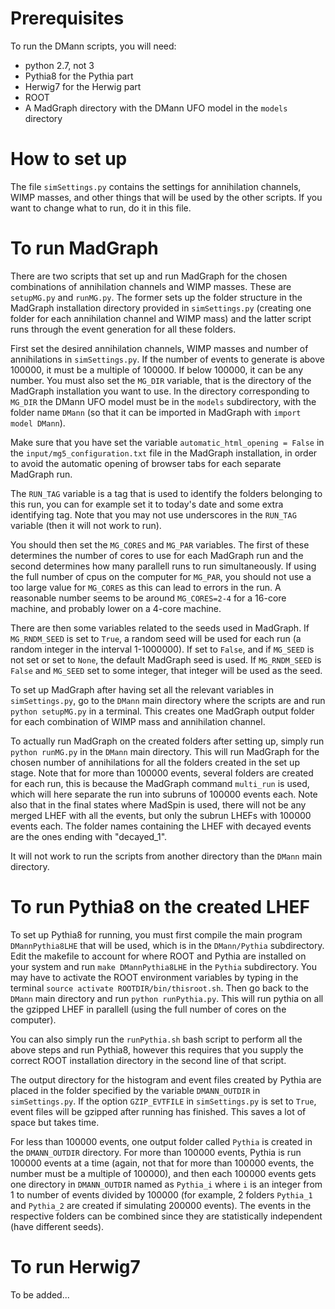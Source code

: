 # Prerequisites
To run the DMann scripts, you will need:
 * python 2.7, not 3
 * Pythia8 for the Pythia part
 * Herwig7 for the Herwig part
 * ROOT
 * A MadGraph directory with the DMann UFO model in the `models` directory

# How to set up
The file `simSettings.py` contains the settings for annihilation channels, WIMP masses, and other things that will be used by the other scripts. If you want to change what to run, do it in this file. 

# To run MadGraph
There are two scripts that set up and run MadGraph for the chosen combinations of annihilation channels and WIMP masses. These are `setupMG.py` and `runMG.py`. The former sets up the folder structure in the MadGraph installation directory provided in `simSettings.py` (creating one folder for each annihilation channel and WIMP mass) and the latter script runs through the event generation for all these folders.

First set the desired annihilation channels, WIMP masses and number of annihilations in `simSettings.py`. If the number of events to generate is above 100000, it must be a multiple of 100000. If below 100000, it can be any number. You must also set the `MG_DIR` variable, that is the directory of the MadGraph installation you want to use. In the directory corresponding to `MG_DIR` the DMann UFO model must be in the `models` subdirectory, with the folder name `DMann` (so that it can be imported in MadGraph with `import model DMann`). 

Make sure that you have set the variable `automatic_html_opening = False` in the `input/mg5_configuration.txt` file in the MadGraph installation, in order to avoid the automatic opening of browser tabs for each separate MadGraph run. 

The `RUN_TAG` variable is a tag that is used to identify the folders belonging to this run, you can for example set it to today's date and some extra identifying tag. Note that you may not use underscores in the `RUN_TAG` variable (then it will not work to run).

You should then set the `MG_CORES` and `MG_PAR` variables. The first of these determines the number of cores to use for each MadGraph run and the second determines how many parallell runs to run simultaneously. If using the full number of cpus on the computer for `MG_PAR`, you should not use a too large value for `MG_CORES` as this can lead to errors in the run. A reasonable number seems to be around `MG_CORES=2-4` for a 16-core machine, and probably lower on a 4-core machine. 

There are then some variables related to the seeds used in MadGraph. If `MG_RNDM_SEED` is set to `True`, a random seed will be used for each run (a random integer in the interval 1-1000000). If set to `False`, and if `MG_SEED` is not set or set to `None`, the default MadGraph seed is used. If `MG_RNDM_SEED` is `False` and `MG_SEED` set to some integer, that integer will be used as the seed.  

To set up MadGraph after having set all the relevant variables in `simSettings.py`, go to the `DMann` main directory where the scripts are and run `python setupMG.py` in a terminal. This creates one MadGraph output folder for each combination of WIMP mass and annihilation channel.

To actually run MadGraph on the created folders after setting up, simply run `python runMG.py` in the `DMann` main directory. This will run MadGraph for the chosen number of annihilations for all the folders created in the set up stage. Note that for more than 100000 events, several folders are created for each run, this is because the MadGraph command `multi_run` is used, which will here separate the run into subruns of 100000 events each. Note also that in the final states where MadSpin is used, there will not be any merged LHEF with all the events, but only the subrun LHEFs with 100000 events each. The folder names containing the LHEF with decayed events are the ones ending with "decayed_1". 

It will not work to run the scripts from another directory than the `DMann` main directory.

# To run Pythia8 on the created LHEF
To set up Pythia8 for running, you must first compile the main program `DMannPythia8LHE` that will be used, which is in the `DMann/Pythia` subdirectory. Edit the makefile to account for where ROOT and Pythia are installed on your system and run `make DMannPythia8LHE` in the `Pythia` subdirectory. You may have to activate the ROOT environment variables by typing in the terminal `source activate ROOTDIR/bin/thisroot.sh`. Then go back to the `DMann` main directory and run `python runPythia.py`. This will run pythia on all the gzipped LHEF in parallell (using the full number of cores on the computer). 

You can also simply run the `runPythia.sh` bash script to perform all the above steps and run Pythia8, however this requires that you supply the correct ROOT installation directory in the second line of that script. 

The output directory for the histogram and event files created by Pythia are placed in the folder specified by the variable `DMANN_OUTDIR` in `simSettings.py`. If the option `GZIP_EVTFILE` in `simSettings.py` is set to `True`, event files will be gzipped after running has finished. This saves a lot of space but takes time. 

For less than 100000 events, one output folder called `Pythia` is created in the `DMANN_OUTDIR` directory. For more than 100000 events, Pythia is run 100000 events at a time (again, not that for more than 100000 events, the number must be a multiple of 100000), and then each 100000 events gets one directory in `DMANN_OUTDIR` named as `Pythia_i` where `i` is an integer from 1 to number of events divided by 100000 (for example, 2 folders `Pythia_1` and `Pythia_2` are created if simulating 200000 events). The events in the respective folders can be combined since they are statistically independent (have different seeds).

# To run Herwig7
To be added...
